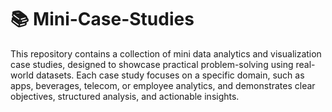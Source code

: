 # 📚 Mini-Case-Studies

This repository contains a collection of mini data analytics and visualization case studies, designed to showcase practical problem-solving using real-world datasets. Each case study focuses on a specific domain, such as apps, beverages, telecom, or employee analytics, and demonstrates clear objectives, structured analysis, and actionable insights.
